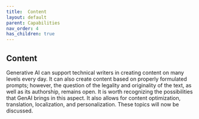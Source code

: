 ```yaml
---
title:  Content
layout: default
parent: Capabilities
nav_order: 4
has_children: true
---
```


## Content ##

Generative AI can support technical writers in creating content on many levels every day. It can also create content based on properly formulated prompts; however, the question of the legality and originality of the text, as well as its authorship, remains open. It is worth recognizing the possibilities that GenAI brings in this aspect. It also allows for content optimization, translation, localization, and personalization. These topics will now be discussed.

